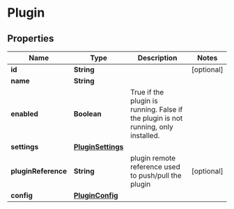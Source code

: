 
# Plugin

## Properties
Name | Type | Description | Notes
------------ | ------------- | ------------- | -------------
**id** | **String** |  |  [optional]
**name** | **String** |  | 
**enabled** | **Boolean** | True if the plugin is running. False if the plugin is not running, only installed. | 
**settings** | [**PluginSettings**](PluginSettings.md) |  | 
**pluginReference** | **String** | plugin remote reference used to push/pull the plugin |  [optional]
**config** | [**PluginConfig**](PluginConfig.md) |  | 



